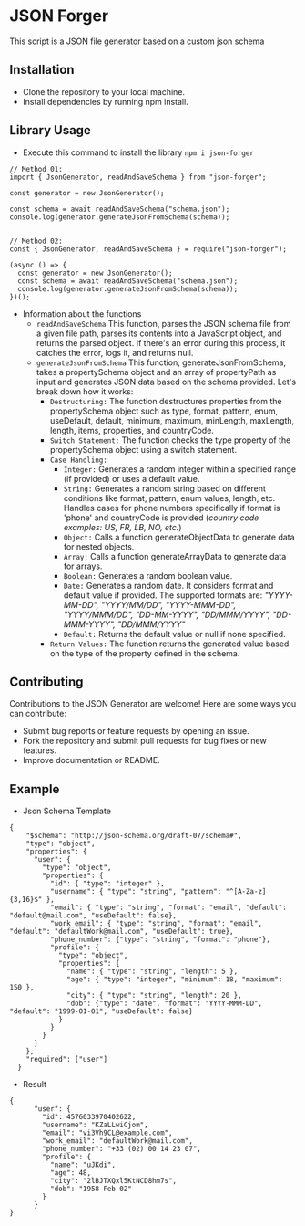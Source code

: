# JSON Forger

This script is a JSON file generator based on a custom json schema

## Installation

- Clone the repository to your local machine.
- Install dependencies by running npm install.

## Library Usage

- Execute this command to install the library `npm i json-forger`

```
// Method 01:
import { JsonGenerator, readAndSaveSchema } from "json-forger";

const generator = new JsonGenerator();

const schema = await readAndSaveSchema("schema.json");
console.log(generator.generateJsonFromSchema(schema));


// Method 02:
const { JsonGenerator, readAndSaveSchema } = require("json-forger");

(async () => {
  const generator = new JsonGenerator();
  const schema = await readAndSaveSchema("schema.json");
  console.log(generator.generateJsonFromSchema(schema));
})();

```

- Information about the functions
  - `readAndSaveSchema` This function, parses the JSON schema file from a given file path, parses its contents into a JavaScript object, and returns the parsed object. If there's an error during this process, it catches the error, logs it, and returns null.
  - `generateJsonFromSchema` This function, generateJsonFromSchema, takes a propertySchema object and an array of propertyPath as input and generates JSON data based on the schema provided. Let's break down how it works:
    - `Destructuring:` The function destructures properties from the propertySchema object such as type, format, pattern, enum, useDefault, default, minimum, maximum, minLength, maxLength, length, items, properties, and countryCode.
    - `Switch Statement:` The function checks the type property of the propertySchema object using a switch statement.
    - `Case Handling:`
      - `Integer:` Generates a random integer within a specified range (if provided) or uses a default value.
      - `String:` Generates a random string based on different conditions like format, pattern, enum values, length, etc. Handles cases for phone numbers specifically if format is 'phone' and countryCode is provided (_country code examples: US, FR, LB, NO, etc._)
      - `Object:` Calls a function generateObjectData to generate data for nested objects.
      - `Array:` Calls a function generateArrayData to generate data for arrays.
      - `Boolean:` Generates a random boolean value.
      - `Date:` Generates a random date. It considers format and default value if provided. The supported formats are: _"YYYY-MM-DD", "YYYY/MM/DD", "YYYY-MMM-DD", "YYYY/MMM/DD", "DD-MM-YYYY", "DD/MMM/YYYY", "DD-MMM-YYYY", "DD/MMM/YYYY"_
      - `Default:` Returns the default value or null if none specified.
    - `Return Values:` The function returns the generated value based on the type of the property defined in the schema.

## Contributing

Contributions to the JSON Generator are welcome! Here are some ways you can contribute:

- Submit bug reports or feature requests by opening an issue.
- Fork the repository and submit pull requests for bug fixes or new features.
- Improve documentation or README.

## Example

- Json Schema Template

```
{
    "$schema": "http://json-schema.org/draft-07/schema#",
    "type": "object",
    "properties": {
      "user": {
        "type": "object",
        "properties": {
          "id": { "type": "integer" },
          "username": { "type": "string", "pattern": "^[A-Za-z]{3,16}$" },
          "email": { "type": "string", "format": "email", "default": "default@mail.com", "useDefault": false},
          "work_email": { "type": "string", "format": "email", "default": "defaultWork@mail.com", "useDefault": true},
          "phone_number": {"type": "string", "format": "phone"},
          "profile": {
            "type": "object",
            "properties": {
              "name": { "type": "string", "length": 5 },
              "age": { "type": "integer", "minimum": 18, "maximum": 150 },
              "city": { "type": "string", "length": 20 },
              "dob": {"type": "date", "format": "YYYY-MMM-DD", "default": "1999-01-01", "useDefault": false}
            }
          }
        }
      }
    },
    "required": ["user"]
  }
```

- Result

```
{
      "user": {
        "id": 4576033970402622,
        "username": "KZaLLwiCjom",
        "email": "vi3Vh9CL@example.com",
        "work_email": "defaultWork@mail.com",
        "phone_number": "+33 (02) 00 14 23 07",
        "profile": {
          "name": "uJKdi",
          "age": 48,
          "city": "2lBJTXQxl5KtNCD8hm7s",
          "dob": "1958-Feb-02"
        }
      }
}
```
